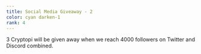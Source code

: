 ```yaml
---
title: Social Media Giveaway - 2
color: cyan darken-1
rank: 4
---
```


3 Cryptopi will be given away when we reach 4000 followers on Twitter and Discord combined.
